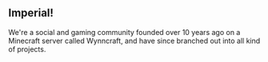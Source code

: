 ## Imperial!
We're a social and gaming community founded over 10 years ago on a Minecraft server called Wynncraft, and have since branched out into all kind of projects.
